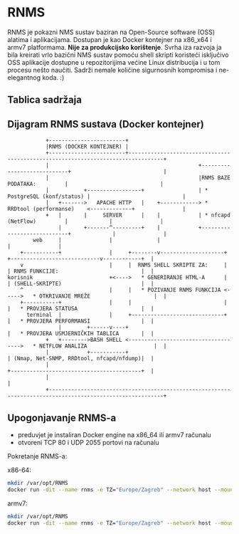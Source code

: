 # RNMS
RNMS je pokazni NMS sustav baziran na Open-Source software (OSS) alatima i aplikacijama. Dostupan je kao Docker kontejner na x86_x64 i armv7 platformama. **Nije za produkcijsko korištenje**.  Svrha iza razvoja ja bila kreirati vrlo bazični NMS sustav pomoću shell skripti koristeći isključivo OSS aplikacije dostupne u repozitorijima većine Linux distribucija i u tom procesu nešto naučiti. Sadrži nemale količine sigurnosnih kompromisa i ne-elegantnog koda. :)
## Tablica sadržaja

## Dijagram RNMS sustava (Docker kontejner)
```
            +------------------------+
            |RNMS (DOCKER KONTEJNER) |
            +------------------------+---------------------------------------------------------------------------------+
            |                                               +----------------------------+                             |
            |                                               |RNMS BAZE PODATAKA:         |                             |
            |           +-----------------+                 | * PostgreSQL (konf/status) |                             |
            |   +------->   APACHE HTTP   |    +------------> * RRDtool (performanse)    <-------------+               |
            +   |       |     SERVER      |    |            | * nfcapd (NetFlow)         |             |               |
                |       +-------^---------+    |            +----------------------------+             |               |
        web     |               |              |                                                       |               |
    +-----------+               |     +--------v--------------------+     +----------------------------v------------+  |
    v                           |     |  RNMS SHELL SKRIPTE ZA:     |     | RNMS FUNKCIJE:                          |  |
korisnik                        +<---->   * GENERIRANJE HTML-A      |     | (SHELL-SKRIPTE)                         |  |
    ^                           |     |   * POZIVANJE RNMS FUNKCIJA <----->   * OTKRIVANJE MREŽE                    |  |
    +-----------+               |     |                             |     |   * PROVJERA STATUSA                    |  |
      terminal  |               |     +-----------------------------+     |   * PROVJERA PERFORMANSI                |  |
                |        +------v----+                                    |   * PROVJERA USMJERNIČKIH TABLICA       |  |
            +   +-------->BASH SHELL <------------------------------------>   * NETFLOW ANALIZA                     |  |
            |            +-----------+                                    | (Nmap, Net-SNMP, RRDtool, nfcapd/nfdump)|  |
            |                                                             +-----------------------------------------+  |
            |                                                                                                          |
            +----------------------------------------------------------------------------------------------------------+
```
## Upogonjavanje RNMS-a
- preduvjet je instaliran Docker engine na x86_64 ili armv7 računalu
- otvoreni TCP 80 i UDP 2055 portovi na računalu

Pokretanje RNMS-a:

x86-64:
```bash
mkdir /var/opt/RNMS
docker run -dit --name rnms -e TZ="Europe/Zagreb" --network host --mount type=bind,source=/var/opt/RNMS,target=/RNMS rdebeuc/rnms:x86-64-latest
```

armv7:
```bash
mkdir /var/opt/RNMS
docker run -dit --name rnms -e TZ="Europe/Zagreb" --network host --mount type=bind,source=/var/opt/RNMS,target=/RNMS rdebeuc/rnms:armv7-latest
```
